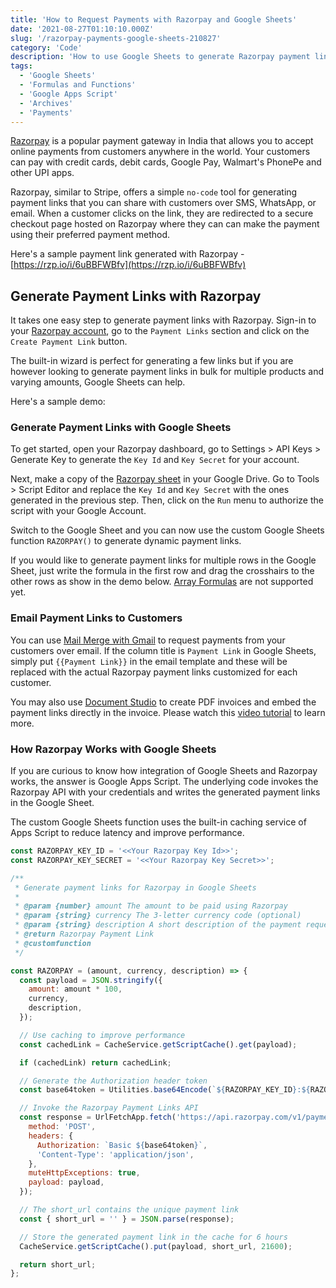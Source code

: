 ```yaml
---
title: 'How to Request Payments with Razorpay and Google Sheets'
date: '2021-08-27T01:10:10.000Z'
slug: '/razorpay-payments-google-sheets-210827'
category: 'Code'
description: 'How to use Google Sheets to generate Razorpay payment links and easily accept payments from customers anywhere in the world!'
tags:
  - 'Google Sheets'
  - 'Formulas and Functions'
  - 'Google Apps Script'
  - 'Archives'
  - 'Payments'
---
```


[Razorpay](https://rzp.io/i/qQH3U4M) is a popular payment gateway in India that allows you to accept online payments from customers anywhere in the world. Your customers can pay with credit cards, debit cards, Google Pay, Walmart's PhonePe and other UPI apps.

Razorpay, similar to Stripe, offers a simple `no-code` tool for generating payment links that you can share with customers over SMS, WhatsApp, or email. When a customer clicks on the link, they are redirected to a secure checkout page hosted on Razorpay where they can can make the payment using their preferred payment method.

Here's a sample payment link generated with Razorpay - [https://rzp.io/i/6uBBFWBfv](https://rzp.io/i/6uBBFWBfv)

## Generate Payment Links with Razorpay

It takes one easy step to generate payment links with Razorpay. Sign-in to your [Razorpay account](https://rzp.io/i/qQH3U4M), go to the `Payment Links` section and click on the `Create Payment Link` button.

The built-in wizard is perfect for generating a few links but if you are however looking to generate payment links in bulk for multiple products and varying amounts, Google Sheets can help.

Here's a sample demo:

### Generate Payment Links with Google Sheets

To get started, open your Razorpay dashboard, go to Settings > API Keys > Generate Key to generate the `Key Id` and `Key Secret` for your account.

Next, make a copy of the [Razorpay sheet](https://docs.google.com/spreadsheets/d/1IXXf0D1RsnUhxYVp4AFkT0BSIZ862qjWwaDTFfw7wCE/copy) in your Google Drive. Go to Tools > Script Editor and replace the `Key Id` and `Key Secret` with the ones generated in the previous step. Then, click on the `Run` menu to authorize the script with your Google Account.

Switch to the Google Sheet and you can now use the custom Google Sheets function `RAZORPAY()` to generate dynamic payment links.

If you would like to generate payment links for multiple rows in the Google Sheet, just write the formula in the first row and drag the crosshairs to the other rows as show in the demo below. [Array Formulas](/internet/arrayformula-copy-formulas-in-entire-column/29711/) are not supported yet.

### Email Payment Links to Customers

You can use [Mail Merge with Gmail](https://workspace.google.com/marketplace/app/mail_merge_with_attachments/223404411203) to request payments from your customers over email. If the column title is `Payment Link` in Google Sheets, simply put `{{Payment Link}}` in the email template and these will be replaced with the actual Razorpay payment links customized for each customer.

You may also use [Document Studio](https://workspace.google.com/marketplace/app/document_studio/429444628321) to create PDF invoices and embed the payment links directly in the invoice. Please watch this [video tutorial](https://www.youtube.com/watch?v=PBN9SaG-MJQ) to learn more.

### How Razorpay Works with Google Sheets

If you are curious to know how integration of Google Sheets and Razorpay works, the answer is Google Apps Script. The underlying code invokes the Razorpay API with your credentials and writes the generated payment links in the Google Sheet.

The custom Google Sheets function uses the built-in caching service of Apps Script to reduce latency and improve performance.

```js
const RAZORPAY_KEY_ID = '<<Your Razorpay Key Id>>';
const RAZORPAY_KEY_SECRET = '<<Your Razorpay Key Secret>>';

/**
 * Generate payment links for Razorpay in Google Sheets
 *
 * @param {number} amount The amount to be paid using Razorpay
 * @param {string} currency The 3-letter currency code (optional)
 * @param {string} description A short description of the payment request (optional)
 * @return Razorpay Payment Link
 * @customfunction
 */

const RAZORPAY = (amount, currency, description) => {
  const payload = JSON.stringify({
    amount: amount * 100,
    currency,
    description,
  });

  // Use caching to improve performance
  const cachedLink = CacheService.getScriptCache().get(payload);

  if (cachedLink) return cachedLink;

  // Generate the Authorization header token
  const base64token = Utilities.base64Encode(`${RAZORPAY_KEY_ID}:${RAZORPAY_KEY_SECRET}`);

  // Invoke the Razorpay Payment Links API
  const response = UrlFetchApp.fetch('https://api.razorpay.com/v1/payment_links/', {
    method: 'POST',
    headers: {
      Authorization: `Basic ${base64token}`,
      'Content-Type': 'application/json',
    },
    muteHttpExceptions: true,
    payload: payload,
  });

  // The short_url contains the unique payment link
  const { short_url = '' } = JSON.parse(response);

  // Store the generated payment link in the cache for 6 hours
  CacheService.getScriptCache().put(payload, short_url, 21600);

  return short_url;
};
```
